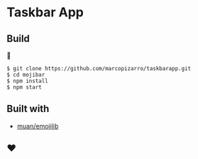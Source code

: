 # Taskbar App

<!---
## Install

#### :triangular_flag_on_post: Download and drag

[Download the latest version for Mac on the releases page](https://github.com/marcopizarro/taskbarapp/releases) (and drag into your apps folder.)



#### :triangular_flag_on_post: Launch Mojibar

Go into your apps folder and select Mojibar (Mac shortcut: use command-space bar, then type Mojibar in the spotlight search field). Mojibar will display in the menubar at the top right corner of your screen.

## Usage

<kbd>control + shift + space</kbd><br>
Open app.

<kbd>command + ,</kbd><br>
Open preference (while window is open).

<kbd>👆/👇/👈/👉</kbd><br>
Navigate between emojis.

<kbd>esc</kbd><br>
Exit.

<kbd>command + q</kbd><br>
Quit Mojibar (while window is open).

--->
## Build

:construction:

```
$ git clone https://github.com/marcopizarro/taskbarapp.git
$ cd mojibar
$ npm install
$ npm start
```

## Built with


- [muan/emojilib](https://github.com/muan/emojilib)

## :heart:
